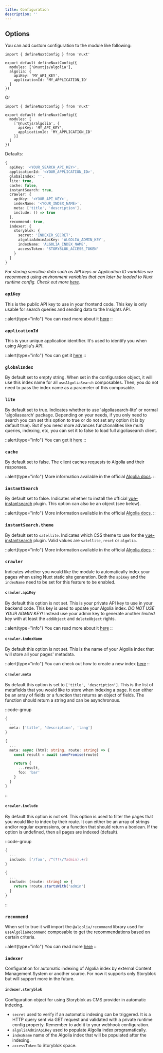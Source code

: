 ```yaml
---
title: Configuration
description: ''
---
```


## Options

You can add custom configuration to the module like following:

```js{}[nuxt.config.js]
import { defineNuxtConfig } from 'nuxt'

export default defineNuxtConfig({
  modules: ['@nuxtjs/algolia'],
  algolia: {
    apiKey: 'MY_API_KEY',
    applicationId: 'MY_APPLICATION_ID'
  }
})
```

Or

```js{}[nuxt.config.js]
import { defineNuxtConfig } from 'nuxt'

export default defineNuxtConfig({
  modules: [
    ['@nuxtjs/algolia', {
      apiKey: 'MY_API_KEY',
      applicationId: 'MY_APPLICATION_ID'
    }]
  ]
})
```

Defaults:

```ts
{
  apiKey: '<YOUR_SEARCH_API_KEY>',
  applicationId: '<YOUR_APPLICATION_ID>',
  globalIndex: '',
  lite: true,
  cache: false,
  instantSearch: true,
  crawler: {
    apiKey: '<YOUR_API_KEY>',
    indexName: '<YOUR_INDEX_NAME>',
    meta: ['title', 'description'],
    include: () => true
  },
  recommend: true,
  indexer: {
    storyblok: {
      secret: 'INDEXER_SECRET',
      algoliaAdminApiKey: 'ALGOLIA_ADMIN_KEY',
      indexName: 'ALGOLIA_INDEX_NAME',
      accessToken: 'STORYBLOK_ACCESS_TOKEN'
    }
  }
}
```

*For storing sensitive data such as API keys or Application ID variables we recommend using environment variables that can later be loaded to Nuxt runtime config. Check out more [here](https://nuxt.com/docs/migration/runtime-config#runtime-config).*

### `apiKey`

This is the public API key to use in your frontend code. This key is only usable for search queries and sending data to the Insights API.

::alert{type="info"}
You can read more about it [here](https://www.algolia.com/doc/guides/security/api-keys/)
::

### `applicationId`

This is your unique application identifier. It's used to identify you when using Algolia's API.

::alert{type="info"}
You can get it [here](https://www.algolia.com/account/api-keys/)
::

### `globalIndex`

By default set to empty string. When set in the configuration object, it will use this index name for all `useAlgoliaSearch` composables. Then, you do not need to pass the index name as a parameter of this composable.

### `lite`

By default set to true. Indicates whether to use 'algoliasearch-lite' or normal 'algoliasearch' package. Depending on your needs, if you only need to search you can set this option to true or do not set any option (it is by default true). But if you need more advances functionalities like multi queries, indexing, etc, you can set it to false to load full algoliasearch client.

::alert{type="info"}
You can get it [here](https://www.algolia.com/doc/api-client/getting-started/update-the-client/javascript/?client=javascript#search-onlylite-client)
::

### `cache`

By default set to false. The client caches requests to Algolia and their responses.

::alert{type="info"}
More information available in the official [Algolia docs](https://www.algolia.com/doc/api-client/getting-started/customize/javascript/?client=javascript#caching-requests-and-responses).
::

### `instantSearch`

By default set to false. Indicates whether to install the official [vue-instantsearch](https://github.com/algolia/vue-instantsearch) plugin. This option can also be an object (see below).

::alert{type="info"}
More information available in the official [Algolia docs](https://www.algolia.com/doc/guides/building-search-ui/what-is-instantsearch/vue/).
::

### `instantSearch.theme`

By default set to `satellite`. Indicates which CSS theme to use for the [vue-instantsearch](https://github.com/algolia/vue-instantsearch) plugin. Valid values are `satellite`, `reset` or `algolia`.

::alert{type="info"}
More information available in the official [Algolia docs](https://www.algolia.com/doc/guides/building-search-ui/widgets/customize-an-existing-widget/vue/#style-your-widgets).
::

### `crawler`

Indicates whether you would like the module to automatically index your pages when using Nuxt static site generation. Both the `apiKey` and the `indexName` need to be set for this feature to be enabled.

#### `crawler.apiKey`

By default this option is not set. This is your private API key to use in your backend code. This key is used to update your Algolia index. _DO NOT USE YOUR ADMIN KEY!_ Instead use your admin key to generate another _limited_ key with at least the `addObject` and `deleteObject` rights.

::alert{type="info"}
You can read more about it [here](https://www.algolia.com/doc/guides/security/api-keys/)
::

#### `crawler.indexName`

By default this option is not set. This is the name of your Algolia index that will store all your pages' metadata.

::alert{type="info"}
You can check out how to create a new index [here](https://www.algolia.com/doc/guides/sending-and-managing-data/send-and-update-your-data/how-to/importing-from-the-dashboard/#creating-a-new-index)
::

#### `crawler.meta`

By default this option is set to `['title', 'description']`. This is the list of metafields that you would like to store when indexing a page. It can either be an array of fields or a function that returns an object of fields. The function should return a string and can be asynchronous.

::code-group

  ```ts [Array]
  {
    ...
    meta: ['title', 'description', 'lang']
  }
  ```
  
  ```ts [Function]
  {
    ...
    meta: async (html: string, route: string) => {
      const result = await somePromise(route)

      return {
        ...result,
        foo: 'bar'
      }
    }
  }
  ```

::

#### `crawler.include`

By default this option is not set. This option is used to filter the pages that you would like to index by their route. It can either be an array of strings and/or regular expressions, or a function that should return a boolean. If the option is undefined, then all pages are indexed (default).

::code-group

  ```ts [Array]
  {
    ...
    include: ['/foo', /^(?!\/?admin).+/]
  }
  ```

  ```ts [Function]
  {
    ...
    include: (route: string) => {
      return !route.startsWith('admin')
    }
  }
  ```

::

### `recommend`

When set to true it will import the `@algolia/recommend` library used for `useAlgoliaRecommend` composable to get the recommendations based on certain criteria.

::alert{type="info"}
You can read more [here](https://www.algolia.com/products/recommendations/)
::

### `indexer`

Configuration for automatic indexing of Algolia index by external Content Management System or another source. For now it supports only Storyblok but will support more in the future.

#### `indexer.storyblok`

Configuration object for using Storyblok as CMS provider in automatic indexing.

* `secret` used to verify if an automatic indexing can be triggered. It is a HTTP query sent via GET request and validated with a private runtime config property. Remember to add it to your webhook configuration.
* `algoliaAdminApiKey` used to populate Algolia index programatically.
* `indexName` name of the Algolia index that will be populated after the indexing.
* `accessToken` to Storyblok space.

